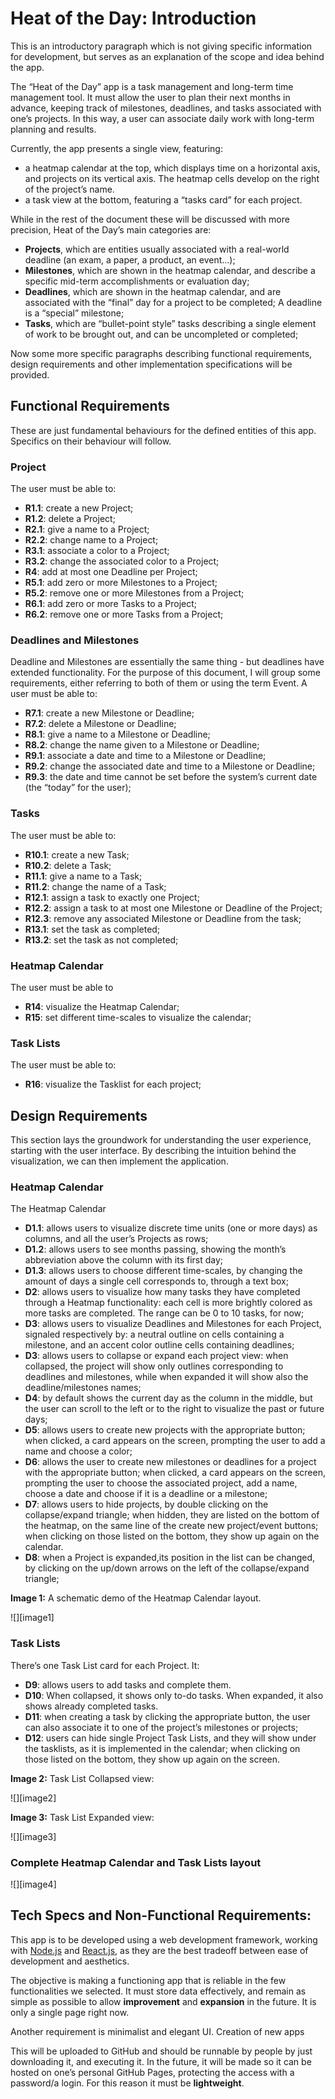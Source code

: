 # **Heat of the Day: Introduction**

This is an introductory paragraph which is not giving specific information for development, but serves as an explanation of the scope and idea behind the app.

The “Heat of the Day” app is a task management and long-term time management tool. It must allow the user to plan their next months in advance, keeping track of milestones, deadlines, and tasks associated with one’s projects. In this way, a user can associate daily work with long-term planning and results.

Currently, the app presents a single view, featuring:

- a heatmap calendar at the top, which displays time on a horizontal axis, and projects on its vertical axis. The heatmap cells develop on the right of the project’s name.  
- a task view at the bottom, featuring a “tasks card” for each project.

While in the rest of the document these will be discussed with more precision, Heat of the Day’s main categories are:

- **Projects**, which are entities usually associated with a real-world deadline (an exam, a paper, a product, an event…);  
- **Milestones**, which are shown in the heatmap calendar, and describe a specific mid-term accomplishments or evaluation day;  
- **Deadlines**, which are shown in the heatmap calendar, and are associated with the “final” day for a project to be completed; A deadline is a “special” milestone;  
- **Tasks**, which are “bullet-point style” tasks describing a single element of work to be brought out, and can be uncompleted or completed;

Now some more specific paragraphs describing functional requirements, design requirements and other implementation specifications will be provided.

## **Functional Requirements**

These are just fundamental behaviours for the defined entities of this app. Specifics on their behaviour will follow.

### **Project**

The user must be able to:

- **R1.1**: create a new Project;  
- **R1.2**: delete a Project;  
- **R2.1**:  give a name to a Project;  
- **R2.2**:  change name to a Project;  
- **R3.1**:  associate a color to a Project;  
- **R3.2**: change the associated color to a Project;  
- **R4**: add at most one Deadline per Project;  
- **R5.1**:  add zero or more Milestones to a Project;  
- **R5.2**: remove one or more Milestones from a Project;  
- **R6.1**: add zero or more Tasks to a Project;  
- **R6.2**: remove one or more Tasks from a Project;

### **Deadlines and Milestones**

Deadline and Milestones are essentially the same thing \- but deadlines have extended functionality. For the purpose of this document, I will group some requirements, either referring to both of them or using the term Event. A user must be able to:

- **R7.1**: create a new Milestone or Deadline;  
- **R7.2**: delete a Milestone or Deadline;  
- **R8.1**: give a name to a Milestone or Deadline;  
- **R8.2**: change the name given to a Milestone or Deadline;  
- **R9.1**: associate a date and time to a Milestone or Deadline;  
- **R9.2**: change the associated date and time to a Milestone or Deadline;   
- **R9.3**: the date and time cannot be set before the system’s current date (the “today” for the user);

### **Tasks**

 The user must be able to:

- **R10.1**: create a new Task;  
- **R10.2**: delete a Task;  
- **R11.1**:  give a name to a Task;  
- **R11.2**: change the name of a Task;  
- **R12.1**: assign a task to exactly one Project;  
- **R12.2**: assign a task to at most one Milestone or Deadline of the Project;  
- **R12.3**: remove any associated Milestone or Deadline from the task;  
- **R13.1**: set the task as completed;  
- **R13.2**: set the task as not completed;

### **Heatmap Calendar**

The user must be able to

- **R14**: visualize the Heatmap Calendar;  
- **R15**: set different time-scales to visualize the calendar;

### **Task Lists**

The user must be able to:

- **R16**: visualize the Tasklist for each project;

## **Design Requirements**

This section lays the groundwork for understanding the user experience, starting with the user interface. By describing the intuition behind the visualization, we can then implement the application.

### **Heatmap Calendar**

The Heatmap Calendar

- **D1.1**: allows users to visualize discrete time units (one or more days) as columns, and all the user’s Projects as rows;  
- **D1.2**: allows users to see months passing, showing the month’s abbreviation above the column with its first day;  
- **D1.3**: allows users to choose different time-scales, by changing the amount of days a single cell corresponds to, through a text box;  
- **D2**: allows users to visualize how many tasks they have completed through a Heatmap functionality: each cell is more brightly colored as more tasks are completed. The range can be 0 to 10 tasks, for now;  
- **D3**: allows users to visualize Deadlines and Milestones for each Project, signaled respectively by: a neutral outline on cells containing a milestone, and an accent color outline cells containing deadlines;  
- **D3**: allows users to collapse or expand each project view: when collapsed, the project will show only outlines corresponding to deadlines and milestones, while when expanded it will show also the deadline/milestones names;  
- **D4**: by default shows the current day as the column in the middle, but the user can scroll to the left or to the right to visualize the past or future days;  
- **D5**: allows users to create new projects with the appropriate button; when clicked, a card appears on the screen, prompting the user to add a name and choose a color;  
- **D6**: allows the user to create new milestones or deadlines for a project with the appropriate button; when clicked, a card appears on the screen, prompting the user to choose the associated project, add a name, choose a date and choose if it is a deadline or a milestone;  
- **D7**: allows users to hide projects, by double clicking on the collapse/expand triangle; when hidden, they are listed on the bottom of the heatmap, on the same line of the create new project/event buttons; when clicking on those listed on the bottom, they show up again on the calendar.  
- **D8**: when a Project is expanded,its position in the list can be changed, by clicking on the up/down arrows on the left of the collapse/expand triangle;

**Image 1:** A schematic demo of the Heatmap Calendar layout.

![][image1]

### **Task Lists**

There’s one Task List card for each Project. It:

- **D9**: allows users to add tasks and complete them.   
- **D10**: When collapsed, it shows only to-do tasks. When expanded, it also shows already completed tasks.  
- **D11**: when creating a task by clicking the appropriate button, the user can also associate it to one of the project’s milestones or projects;  
- **D12**: users can hide single Project Task Lists, and they will show under the tasklists, as it is implemented in the calendar; when clicking on those listed on the bottom, they show up again on the screen.

**Image 2:** Task List Collapsed view:

![][image2]

**Image 3:** Task List Expanded view:

![][image3]

### **Complete Heatmap Calendar and Task Lists layout**

![][image4]

## **Tech Specs and Non-Functional Requirements:**

This app is to be developed using a web development framework, working with [Node.js](http://Node.js) and [React.js](http://React.js), as they are the best tradeoff between ease of development and aesthetics.

The objective is making a functioning app that is reliable in the few functionalities we selected. It must store data effectively, and remain as simple as possible to allow **improvement** and **expansion** in the future. It is only a single page right now.

Another requirement is minimalist and elegant UI. Creation of new apps 

This will be uploaded to GitHub and should be runnable by people by just downloading it, and executing it. In the future, it will be made so it can be hosted on one’s personal GitHub Pages, protecting the access with a password/a login. For this reason it must be **lightweight**.